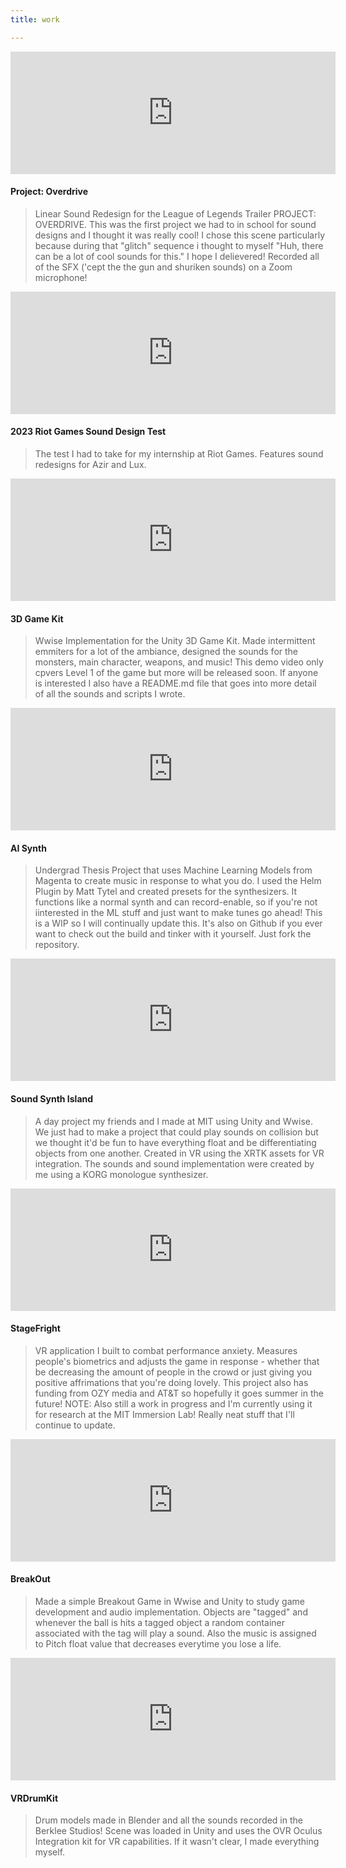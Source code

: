 ```yaml
---
title: work

---
```


<section>
  <iframe class="image main" width="520" height="196" src="https://www.youtube.com/embed/pkDWpyRfxoo?autoplay=1&mute=1" frameborder="0" allowfullscreen></iframe>
	<h4>Project: Overdrive</h4>
	<blockquote>Linear Sound Redesign for the League of Legends Trailer PROJECT: OVERDRIVE. This was the first project we had to in school for sound designs and I thought it was really cool! I chose this scene particularly because during that "glitch" sequence i thought to myself "Huh, there can be a lot of cool sounds for this." I hope I delievered! Recorded all of the SFX ('cept the the gun and shuriken sounds) on a Zoom microphone!</blockquote>
</section>

<section>
  <iframe class="image main" width="520" height="196" src="https://youtube.com/embed/pbrcPTBrKJo" frameborder="0" allow="accelerometer; autoplay; clipboard-write; encrypted-media; gyroscope; picture-in-picture; web-share" allowfullscreen></iframe>
	<h4>2023 Riot Games Sound Design Test</h4>
	<blockquote>The test I had to take for my internship at Riot Games. Features sound redesigns for Azir and Lux. </blockquote>
</section>

<section>
  <iframe class="image main" width="520" height="196" src="https://youtube.com/embed/rYiPAh2-VpY" frameborder="0" allow="accelerometer; autoplay; clipboard-write; encrypted-media; gyroscope; picture-in-picture; web-share" allowfullscreen></iframe>
	<h4>3D Game Kit</h4>
	<blockquote>Wwise Implementation for the Unity 3D Game Kit. Made intermittent emmiters for a lot of the ambiance, designed the sounds for the monsters, main character, weapons, and music! This demo video only cpvers Level 1 of the game but more will be released soon. If anyone is interested I also have a README.md file that goes into more detail of all the sounds and scripts I wrote. </blockquote>
</section>

<section>
  <iframe class="image main" width="520" height="196" src="https://youtube.com/embed/vYoC3TkA92Y" frameborder="0" allow="accelerometer; autoplay; clipboard-write; encrypted-media; gyroscope; picture-in-picture; web-share" allowfullscreen></iframe>
	<h4>AI Synth</h4>
	<blockquote>Undergrad Thesis Project that uses Machine Learning Models from Magenta to create music in response to what you do. I used the Helm Plugin by Matt Tytel and created presets for the synthesizers. It functions like a normal synth and can record-enable, so if you're not iinterested in the ML stuff and just want to make tunes go ahead! This is a WIP so I will continually update this. It's also on Github if you ever want to check out the build and tinker with it yourself. Just fork the repository.</blockquote>
</section>

<section>
  <iframe class="image main" width="520" height="196" src="https://youtube.com/embed/s5ctJfzFgHg" frameborder="0" allow="accelerometer; autoplay; clipboard-write; encrypted-media; gyroscope; picture-in-picture; web-share" allowfullscreen></iframe>
	<h4>Sound Synth Island</h4>
	<blockquote>A day project my friends and I made at MIT using Unity and Wwise. We just had to make a project that could play sounds on collision but we thought it'd be fun to have everything float and be differentiating objects from one another. Created in VR using the XRTK assets for VR integration. The sounds and sound implementation were created by me using a KORG monologue synthesizer.</blockquote>
</section>

<section>
  <iframe class="image main" width="520" height="196" src="https://youtube.com/embed/t1qoXfwXfGs" frameborder="0" allow="accelerometer; autoplay; clipboard-write; encrypted-media; gyroscope; picture-in-picture; web-share" allowfullscreen></iframe>
	<h4>StageFright</h4>
	<blockquote>VR application I built to combat performance anxiety. Measures people's biometrics and adjusts the game in response - whether that be decreasing the amount of people in the crowd or just giving you positive affrimations that you're doing lovely. This project also has funding from OZY media and AT&T so hopefully it goes summer in the future! NOTE: Also still a work in progress and I'm currently using it for research at the MIT Immersion Lab! Really neat stuff that I'll continue to update.</blockquote>
</section>

<section>
  <iframe class="image main" width="520" height="196" src="https://youtube.com/embed/K5nTx8JoDIo" frameborder="0" allow="accelerometer; autoplay; clipboard-write; encrypted-media; gyroscope; picture-in-picture; web-share" allowfullscreen></iframe>
	<h4>BreakOut</h4>
	<blockquote>Made a simple Breakout Game in Wwise and Unity to study game development and audio implementation. Objects are "tagged" and whenever the ball is hits a tagged object a random container associated with the tag will play a sound. Also the music is assigned to Pitch float value that decreases everytime you lose a life.</blockquote>
</section>

<section>
  <iframe class="image main" width="520" height="196" src="https://youtube.com/embed/lCQnDT3WPHU" frameborder="0" allow="accelerometer; autoplay; clipboard-write; encrypted-media; gyroscope; picture-in-picture; web-share" allowfullscreen></iframe>
	<h4>VRDrumKit</h4>
	<blockquote>Drum models made in Blender and all the sounds recorded in the Berklee Studios! Scene was loaded in Unity and uses the OVR Oculus Integration kit for VR capabilities. If it wasn't clear, I made everything myself.</blockquote>
</section>

